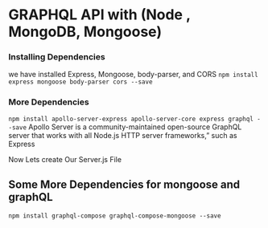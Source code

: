 # GRAPHQL API with (Node , MongoDB, Mongoose)

### Installing Dependencies

we have installed Express, Mongoose, body-parser, and CORS
`npm install express mongoose body-parser cors --save`


### More Dependencies 
`npm install apollo-server-express apollo-server-core express graphql --save`
Apollo Server is a community-maintained open-source GraphQL server that works with all Node.js HTTP server frameworks,” such as Express


Now Lets create Our Server.js File

## Some More Dependencies for mongoose and graphQL 
`npm install graphql-compose graphql-compose-mongoose --save`